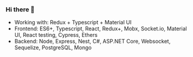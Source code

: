 ### Hi there 👋

- Working with: Redux + Typescript + Material UI
- Frontend: ES6+, Typescript, React, Redux+, Mobx, Socket.io, Material UI, React testing, Cypress, Ethers
- Backend: Node, Express, Nest, C#, ASP.NET Core, Websocket, Sequelize, PostgreSQL, Mongo
